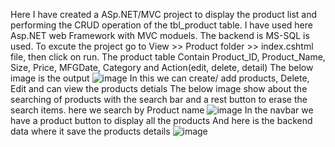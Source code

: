 Here I have created a ASp.NET/MVC project to display the product list and performing the CRUD operation of the tbl_product table.
I have used here Asp.NET web Framework with MVC moduels.
The backend is MS-SQL is used.
To excute the project go to View >> Product folder >> index.cshtml file, then click on run.
The product table Contain Product_ID, Product_Name, Size, Price, MFGDate, Category and Action(edit, delete, detail)
The below image is the output
![image](https://github.com/syedasuhum/Products/assets/112943478/b7b9cebd-c63e-47d5-b043-858b643e2dae)
In this we can create/ add products, Delete, Edit and can view the products detials
The below image show about the searching of products with the search bar and a rest button to erase the search items.
here we search by Product name
![image](https://github.com/syedasuhum/Products/assets/112943478/5e3f357a-8802-420c-be1e-ce79a77211c3)
In the navbar we have a product button to display all the products
And here is the backend data where it save the products details
![image](https://github.com/syedasuhum/Products/assets/112943478/7e40f0af-c0f9-445e-827a-4db6b129522e)
